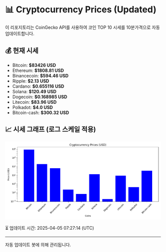 
# 📊 Cryptocurrency Prices (Updated)

이 리포지토리는 CoinGecko API를 사용하여 코인 TOP 10 시세를 10분가격으로 자동 업데이트합니다.

## 💰 현재 시세
- Bitcoin: **$83426 USD**
- Ethereum: **$1808.81 USD**
- Binancecoin: **$594.46 USD**
- Ripple: **$2.13 USD**
- Cardano: **$0.655116 USD**
- Solana: **$120.49 USD**
- Dogecoin: **$0.168985 USD**
- Litecoin: **$83.96 USD**
- Polkadot: **$4.0 USD**
- Bitcoin-cash: **$300.32 USD**

## 📈 시세 그래프 (로그 스케일 적용)
![Crypto Prices](crypto_prices.png)

⏳ 업데이트 시간: 2025-04-05 07:27:14 (UTC)

---
자동 업데이트 봇에 의해 관리됩니다.

